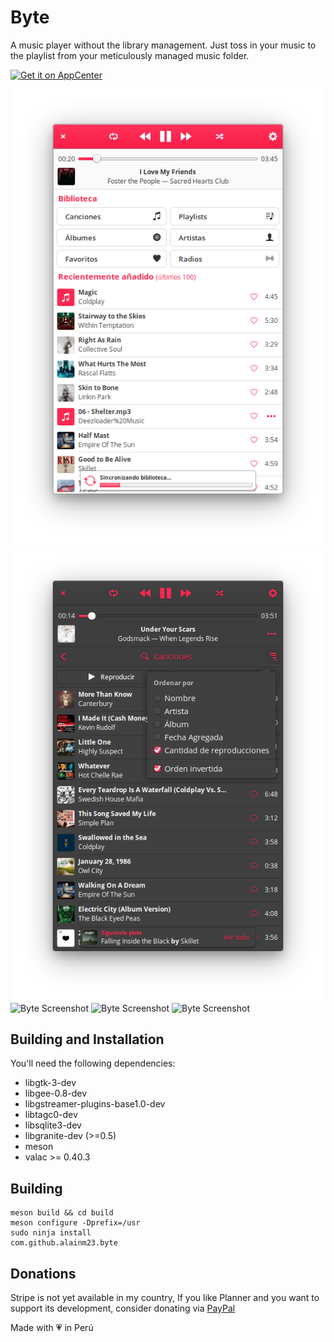 # Byte
A music player without the library management. Just toss in your music to the playlist from your meticulously managed music folder.

<a href="https://appcenter.elementary.io/com.github.alainm23.byte"><img src="https://appcenter.elementary.io/badge.svg?new" alt="Get it on AppCenter" /></a>

![Byte Screenshot](https://github.com/alainm23/byte/raw/master/data/screenshot/screenshot-01.png)
![Byte Screenshot](https://github.com/alainm23/byte/raw/master/data/screenshot/screenshot-02.png)
![Byte Screenshot](https://github.com/alainm23/byte/raw/master/data/screenshot/screenshot-03.png)
![Byte Screenshot](https://github.com/alainm23/byte/raw/master/data/screenshot/screenshot-04.png)
![Byte Screenshot](https://github.com/alainm23/byte/raw/master/data/screenshot/screenshot-05.png)

## Building and Installation

You'll need the following dependencies:
* libgtk-3-dev
* libgee-0.8-dev
* libgstreamer-plugins-base1.0-dev
* libtagc0-dev
* libsqlite3-dev
* libgranite-dev (>=0.5)
* meson
* valac >= 0.40.3

## Building  

```
meson build && cd build
meson configure -Dprefix=/usr
sudo ninja install
com.github.alainm23.byte
```

## Donations
Stripe is not yet available in my country, If you like Planner and you want to support its development, consider donating via [PayPal](https://www.paypal.me/alainm23)

Made with 💗 in Perú
